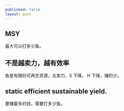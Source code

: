 ```yaml
---
published: false
layout: post
---
```

## MSY

最大可以打多少鱼。

## 不是越卖力，越有效率

鱼是有限的可再生资源，太卖力，S 下降， H 下降，赚的少。

## static efficient sustainable yield.
要赚最多的钱，需要打多少鱼。

